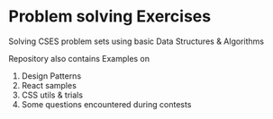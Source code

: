 # Problem solving Exercises

Solving CSES problem sets using basic Data Structures & Algorithms

Repository also contains Examples on 
1. Design Patterns
2. React samples
3. CSS utils & trials
4. Some questions encountered during contests
